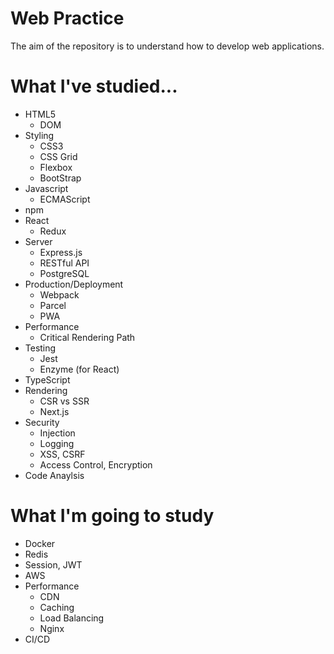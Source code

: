 # Web Practice
The aim of the repository is to understand how to develop web applications.

# What I've studied...
* HTML5
  * DOM
* Styling
  * CSS3
  * CSS Grid
  * Flexbox
  * BootStrap
* Javascript
  * ECMAScript
* npm
* React
  * Redux
* Server
  * Express.js
  * RESTful API
  * PostgreSQL
* Production/Deployment
  * Webpack
  * Parcel
  * PWA
* Performance
  * Critical Rendering Path
* Testing
  * Jest
  * Enzyme (for React)
* TypeScript
* Rendering
  * CSR vs SSR
  * Next.js
* Security
  * Injection
  * Logging
  * XSS, CSRF
  * Access Control, Encryption
* Code Anaylsis

# What I'm going to study
* Docker
* Redis
* Session, JWT
* AWS
* Performance
  * CDN
  * Caching
  * Load Balancing
  * Nginx
* CI/CD
